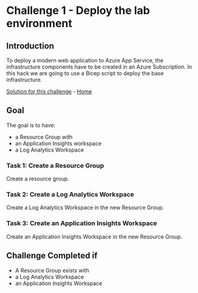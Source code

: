 # Challenge 1 - Deploy the lab environment

## Introduction

To deploy a modern web application to Azure App Service, the infrastructure components have to be created in an Azure Subscription. In this hack we are going to use a Bicep script to deploy the base infrastructure.

[Solution for this challenge](../SolutionGuide/01-Deploy-the-lab-environment-solution.md) - [Home](./../README.md)

## Goal

The goal is to have:

- a Resource Group with
- an Application Insights workspace
- a Log Analytics Workspace

### Task 1: Create a Resource Group

Create a resource group.

### Task 2: Create a Log Analytics Workspace

Create a Log Analytics Workspace in the new Resource Group.

### Task 3: Create an Application Insights Workspace

Create an Application Insights Workspace in the new Resource Group.

## Challenge Completed if

- A Resource Group exists with
- a Log Analytics Workspace
- an Application Insights Workspace

